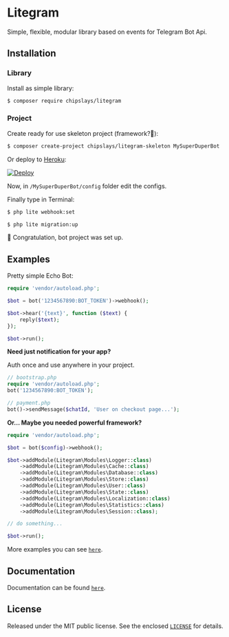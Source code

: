 # Litegram

Simple, flexible, modular library based on events for Telegram Bot Api.

## Installation

### Library
Install as simple library:

```bash
$ composer require chipslays/litegram
```

### Project

Create ready for use skeleton project (framework?🤔):

```bash
$ composer create-project chipslays/litegram-skeleton MySuperDuperBot
```

Or deploy to [Heroku](https://heroku.com):

[![Deploy](https://www.herokucdn.com/deploy/button.svg)](https://heroku.com/deploy?template=https://github.com/chipslays/litegram-skeleton)

Now, in `/MySuperDuperBot/config` folder edit the configs.

Finally type in Terminal:

```bash
$ php lite webhook:set
```

```bash
$ php lite migration:up
```

🎉 Congratulation, bot project was set up.

## Examples

Pretty simple Echo Bot:

```php
require 'vendor/autoload.php';

$bot = bot('1234567890:BOT_TOKEN')->webhook();

$bot->hear('{text}', function ($text) {
    reply($text);
});

$bot->run();
```

**Need just notification for your app?**

Auth once and use anywhere in your project.

```php
// bootstrap.php
require 'vendor/autoload.php';
bot('1234567890:BOT_TOKEN');

// payment.php
bot()->sendMessage($chatId, 'User on checkout page...');
```

**Or... Maybe you needed powerful framework?**

```php
require 'vendor/autoload.php';

$bot = bot($config)->webhook();

$bot->addModule(Litegram\Modules\Logger::class)
    ->addModule(Litegram\Modules\Cache::class)
    ->addModule(Litegram\Modules\Database::class)
    ->addModule(Litegram\Modules\Store::class)
    ->addModule(Litegram\Modules\User::class)
    ->addModule(Litegram\Modules\State::class)
    ->addModule(Litegram\Modules\Localization::class)
    ->addModule(Litegram\Modules\Statistics::class)
    ->addModule(Litegram\Modules\Session::class);

// do something...

$bot->run();
```


More examples you can see [`here`](https://github.com/chipslays/litegram/tree/master/examples).

## Documentation
Documentation can be found [`here`](https://github.com/chipslays/litegram/tree/master/docs).

## License
Released under the MIT public license. See the enclosed [`LICENSE`](https://github.com/chipslays/litegram/tree/master/LICENSE.md) for details.
